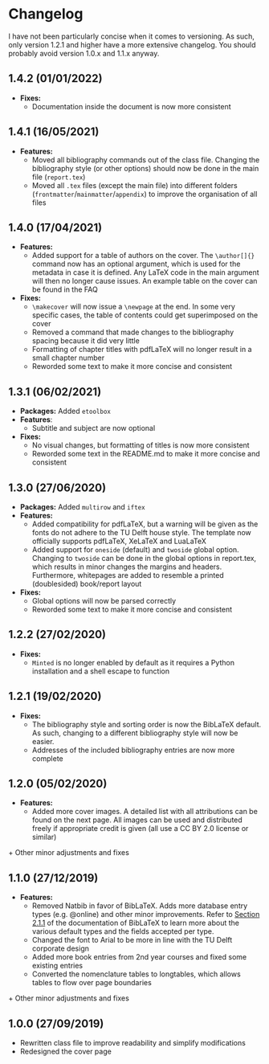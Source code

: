 # Changelog

I have not been particularly concise when it comes to versioning. As such, only version 1.2.1 and higher have a more extensive changelog. You should probably avoid version 1.0.x and 1.1.x anyway.

## 1.4.2 (01/01/2022)

* **Fixes:**
  * Documentation inside the document is now more consistent

## 1.4.1 (16/05/2021)

* **Features:**
  * Moved all bibliography commands out of the class file. Changing the bibliography style (or other options) should now be done in the main file (`report.tex`)
  * Moved all `.tex` files (except the main file) into different folders (`frontmatter`/`mainmatter`/`appendix`) to improve the organisation of all files

## 1.4.0 (17/04/2021)

* **Features:**
  * Added support for a table of authors on the cover. The `\author[]{}` command now has an optional argument, which is used for the metadata in case it is defined. Any LaTeX code in the main argument will then no longer cause issues. An example table on the cover can be found in the FAQ
* **Fixes:**
  * `\makecover` will now issue a `\newpage` at the end. In some very specific cases, the table of contents could get superimposed on the cover
  * Removed a command that made changes to the bibliography spacing because it did very little
  * Formatting of chapter titles with pdfLaTeX will no longer result in a small chapter number
  * Reworded some text to make it more concise and consistent

## 1.3.1 (06/02/2021)

* **Packages:** Added `etoolbox`
* **Features**:
  * Subtitle and subject are now optional
* **Fixes:**
  * No visual changes, but formatting of titles is now more consistent
  * Reworded some text in the README.md to make it more concise and consistent

## 1.3.0 (27/06/2020)

* **Packages:** Added `multirow` and `iftex`
* **Features:**
  * Added compatibility for pdfLaTeX, but a warning will be given as the fonts do not adhere to the TU Delft house style. The template now officially supports pdfLaTeX, XeLaTeX and LuaLaTeX
  * Added support for `oneside` (default) and `twoside` global option. Changing to `twoside` can be done in the global options in report.tex, which results in minor changes the margins and headers. Furthermore, whitepages are added to resemble a printed (doublesided) book/report layout
* **Fixes:**
  * Global options will now be parsed correctly
  * Reworded some text to make it more concise and consistent

## 1.2.2 (27/02/2020)

* **Fixes:**
  * `Minted` is no longer enabled by default as it requires a Python installation and a shell escape to function

## 1.2.1 (19/02/2020)

* **Fixes:**
  * The bibliography style and sorting order is now the BibLaTeX default. As such, changing to a different bibliography style will now be easier.
  * Addresses of the included bibliography entries are now more complete

## 1.2.0 (05/02/2020)

* **Features:**
  * Added more cover images. A detailed list with all attributions can be found on the next page. All images can be used and distributed freely if appropriate credit is given (all use a CC BY 2.0 license or similar)

\+ Other minor adjustments and fixes

## 1.1.0 (27/12/2019)

* **Features:**
  * Removed Natbib in favor of BibLaTeX. Adds more database entry types (e.g. @online) and other minor improvements. Refer to [Section 2.1.1](http://mirrors.ctan.org/macros/latex/contrib/biblatex/doc/biblatex.pdf#subsubsection.2.1.1) of the documentation of BibLaTeX to learn more about the various default types and the fields accepted per type.
  * Changed the font to Arial to be more in line with the TU Delft corporate design
  * Added more book entries from 2nd year courses and fixed some existing entries
  * Converted the nomenclature tables to longtables, which allows tables to flow over page boundaries

\+ Other minor adjustments and fixes

## 1.0.0 (27/09/2019)

* Rewritten class file to improve readability and simplify modifications
* Redesigned the cover page
